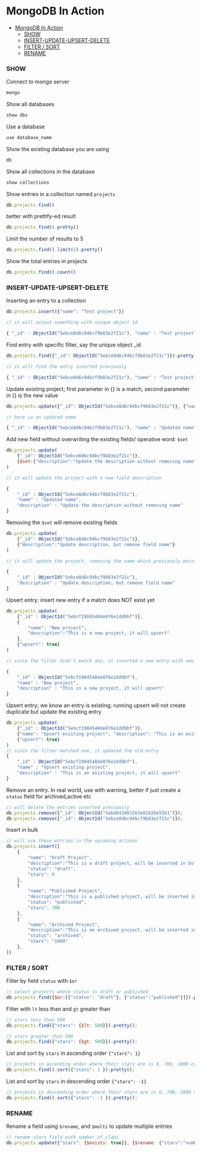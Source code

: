 # MongoDB In Action

- [MongoDB In Action](#mongodb-in-action)
    - [SHOW](#show)
    - [INSERT-UPDATE-UPSERT-DELETE](#insert-update-upsert-delete)
    - [FILTER / SORT](#filter--sort)
    - [RENAME](#rename)

### SHOW

Connect to mongo server
```javascript
mongo
```

Show all databases
```javascript
show dbs
```

Use a database
```javascript
use database_name
```

Show the existing database you are using
```javascript
db
```

Show all collections in the database
```javascript
show collections
```

Show entries in a collection named `projects`
```javascript
db.projects.find()
```
better with prettify-ed result
```javascript
db.projects.find().pretty()
```

Limit the number of results to 5
```javascript
db.projects.find().limit(5).pretty()
```

Show the total entries in projects
```javascript
db.projects.find().count()
```

### INSERT-UPDATE-UPSERT-DELETE

Inserting an entry to a collection
```javascript
db.projects.insert({"name": "Test project"})

// it will output something with unique object id

{ "_id" : ObjectId("5ebce8d6c94bcf9b83e2f21c"), "name" : "Test project" }
```

Find entry with specific filter, say the unique object _id
```javascript
db.projects.find({"_id": ObjectId("5ebce8d6c94bcf9b83e2f21c")}).pretty()

// it will find the entry inserted previously

{ "_id" : ObjectId("5ebce8d6c94bcf9b83e2f21c"), "name" : "Test project" }

```

Update existing project; first parameter in {} is a match, second parameter in {} is the new value
```javascript
db.projects.update({"_id": ObjectId("5ebce8d6c94bcf9b83e2f21c")}, {"name":"Updated name"})

// here is an updated name

{ "_id" : ObjectId("5ebce8d6c94bcf9b83e2f21c"), "name" : "Updated name" }

```

Add new field without overwriting the existing fields! operative word: `$set`
```javascript
db.projects.update(
    {"_id": ObjectId("5ebce8d6c94bcf9b83e2f21c")},
    {$set:{"description":"Update the description without removing name"}}
)

// it will update the project with a new field description

{
    "_id" : ObjectId("5ebce8d6c94bcf9b83e2f21c"),
    "name" : "Updated name",
    "description" : "Update the description without removing name"
}
```

Removing the `$set` will remove existing fields
```javascript
db.projects.update(
    {"_id": ObjectId("5ebce8d6c94bcf9b83e2f21c")},
    {"description":"Update description, but remove field name"}
)

// it will update the project, removing the name which previously exists

{
    "_id" : ObjectId("5ebce8d6c94bcf9b83e2f21c"),
    "description" : "Update description, but remove field name"
}
```

Upsert entry; insert new entry if a match does NOT exist yet
```javascript
db.projects.update(
    {"_id" : ObjectId("5ebcf1904548de076e1dd9bf")},
    {
        "name": "New project",
        "description":"This is a new project, it will upsert"
    },
    {"upsert": true}
)

// since the filter didn't match any, it inserted a new entry with new object id

{
    "_id" : ObjectId("5ebcf1904548de076e1dd9bf"),
    "name" : "New project",
    "description" : "This is a new project, it will upsert"
}
```

Upsert entry; we know an entry is existing; running upsert will not create duplicate but update the existing entry
```javascript
db.projects.update(
    {"_id" : ObjectId("5ebcf1904548de076e1dd9bf")},
    {"name": "Upsert existing project", "description": "This is an existing project, it will upsert"},
    {"upsert": true}
)
// since the filter matched one, it updated the old entry
{
    "_id" : ObjectId("5ebcf1904548de076e1dd9bf"),
    "name" : "Upsert existing project",
    "description" : "This is an existing project, it will upsert"
}
```

Remove an entry. In real world, use with warning, better if just create a `status` field for archived,active etc
```javascript
// will delete the entries inserted previously
db.projects.remove({"_id": ObjectId("5ebd043d03263e81820e55b1")});
db.projects.remove({"_id": ObjectId("5ebce8d6c94bcf9b83e2f21c")});
```

Insert in bulk
```javascript
// will use these entries in the upcoming actions
db.projects.insert([
    {
        "name": "Draft Project",
        "description":"This is a draft project, will be inserted in bulk",
        "status": "draft",
        "stars": 0
    },
    {
        "name": "Published Project",
        "description":"This is a published project, will be inserted in bulk",
        "status": "published",
        "stars": 700
    },
    {
        "name": "Archived Project",
        "description":"This is an archived project, will be inserted in bulk",
        "status": "archived",
        "stars": "1000"
    },
])
```

### FILTER / SORT

Filter by field `status` with `$or`
```javascript
// select projects where status is draft or published
db.projects.find({$or:[{"status": "draft"}, {"status":"published"}]}).pretty()
```

Filter with `lt` less than and `gt` greater than
```javascript
// stars less than 500
db.projects.find({"stars": {$lt: 500}}).pretty();

// stars greater than 500
db.projects.find({"stars": {$gt: 500}}).pretty();

```

List and sort by `stars` in ascending order `{"stars": 1}`
```javascript
// projects in ascending order where their stars are is 0, 700, 1000 correspondingly
db.projects.find().sort({"stars": 1 }).pretty();
```

List and sort by `stars` in descending order `{"stars": -1}`
```javascript
// projects in descending order where their stars are is 0, 700, 1000 correspondingly
db.projects.find().sort({"stars": -1 }).pretty();
```

### RENAME

Rename a field using `$rename`, and `$multi` to update multiple entries
```javascript
// rename stars field with number_of_claps
db.projects.update({"stars": {$exists: true}}, {$rename: {"stars":"number_of_claps"}}, { multi: true });
```

